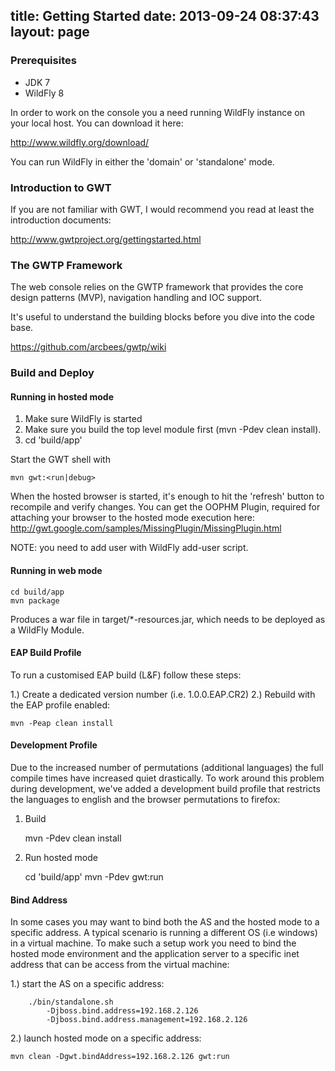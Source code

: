 title: Getting Started
date: 2013-09-24 08:37:43
layout: page
---

### Prerequisites

- JDK 7
- WildFly 8

In order to work on the console you a need running WildFly instance on your local host. You can download it here:

http://www.wildfly.org/download/

You can run WildFly in either the 'domain' or 'standalone' mode.

### Introduction to GWT

If you are not familiar with GWT, I would recommend you read at least the introduction documents:

http://www.gwtproject.org/gettingstarted.html

### The GWTP Framework

The web console relies on the GWTP framework that provides the core design patterns (MVP), navigation handling and IOC support. 

It's useful to understand the building blocks before you dive into the code base.

https://github.com/arcbees/gwtp/wiki

### Build and Deploy

#### Running in hosted mode
1. Make sure WildFly is started
2. Make sure you build the top level module first (mvn -Pdev clean install).
3. cd 'build/app'

Start the GWT shell with

	mvn gwt:<run|debug>

When the hosted browser is started, it's enough to hit the 'refresh' button to recompile
and verify changes. You can get the OOPHM Plugin, required for attaching your browser to the
hosted mode execution here: http://gwt.google.com/samples/MissingPlugin/MissingPlugin.html

NOTE: you need to add user with WildFly add-user script.

#### Running in web mode

	cd build/app
	mvn package

Produces a war file in target/*-resources.jar, which needs to be deployed as a WildFly Module.


#### EAP Build Profile

To run a customised EAP build (L&F) follow these steps:

1.) Create a dedicated version number (i.e. 1.0.0.EAP.CR2)
2.) Rebuild with the EAP profile enabled:

	mvn -Peap clean install


#### Development Profile

Due to the increased number of permutations (additional languages) the full compile times have increased quiet drastically. To work around this problem during development, we've added a development build profile that restricts the languages to english and the browser permutations to firefox:

1. Build

	mvn -Pdev clean install

2. Run hosted mode

    cd 'build/app'
    mvn -Pdev gwt:run


#### Bind Address

In some cases you may want to bind both the AS and the hosted mode to a specific address. A typical scenario is running a different OS (i.e windows) in a virtual machine. To make such a setup work you need to bind the hosted mode environment and the application server to a specific inet address that can be access from the virtual machine:

1.) start the AS on a specific address:

```
    ./bin/standalone.sh
        -Djboss.bind.address=192.168.2.126
        -Djboss.bind.address.management=192.168.2.126
```

2.) launch hosted mode on a specific address:

	mvn clean -Dgwt.bindAddress=192.168.2.126 gwt:run
